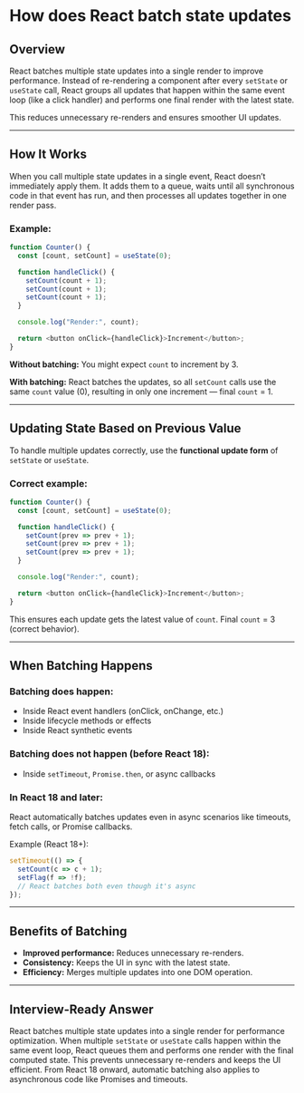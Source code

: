 # How does React batch state updates

## Overview

React batches multiple state updates into a single render to improve performance.
Instead of re-rendering a component after every `setState` or `useState` call, React groups all updates that happen within the same event loop (like a click handler) and performs one final render with the latest state.

This reduces unnecessary re-renders and ensures smoother UI updates.

---

## How It Works

When you call multiple state updates in a single event, React doesn’t immediately apply them.
It adds them to a queue, waits until all synchronous code in that event has run, and then processes all updates together in one render pass.

### Example:

```javascript
function Counter() {
  const [count, setCount] = useState(0);

  function handleClick() {
    setCount(count + 1);
    setCount(count + 1);
    setCount(count + 1);
  }

  console.log("Render:", count);

  return <button onClick={handleClick}>Increment</button>;
}
```

**Without batching:**
You might expect `count` to increment by 3.

**With batching:**
React batches the updates, so all `setCount` calls use the same `count` value (0), resulting in only one increment — final `count` = 1.

---

## Updating State Based on Previous Value

To handle multiple updates correctly, use the **functional update form** of `setState` or `useState`.

### Correct example:

```javascript
function Counter() {
  const [count, setCount] = useState(0);

  function handleClick() {
    setCount(prev => prev + 1);
    setCount(prev => prev + 1);
    setCount(prev => prev + 1);
  }

  console.log("Render:", count);

  return <button onClick={handleClick}>Increment</button>;
}
```

This ensures each update gets the latest value of `count`.
Final `count` = 3 (correct behavior).

---

## When Batching Happens

### Batching **does happen**:

* Inside React event handlers (onClick, onChange, etc.)
* Inside lifecycle methods or effects
* Inside React synthetic events

### Batching **does not happen** (before React 18):

* Inside `setTimeout`, `Promise.then`, or async callbacks

### In React 18 and later:

React automatically batches updates even in async scenarios like timeouts, fetch calls, or Promise callbacks.

Example (React 18+):

```javascript
setTimeout(() => {
  setCount(c => c + 1);
  setFlag(f => !f);
  // React batches both even though it's async
});
```

---

## Benefits of Batching

* **Improved performance:** Reduces unnecessary re-renders.
* **Consistency:** Keeps the UI in sync with the latest state.
* **Efficiency:** Merges multiple updates into one DOM operation.

---

## Interview-Ready Answer

React batches multiple state updates into a single render for performance optimization.
When multiple `setState` or `useState` calls happen within the same event loop, React queues them and performs one render with the final computed state.
This prevents unnecessary re-renders and keeps the UI efficient.
From React 18 onward, automatic batching also applies to asynchronous code like Promises and timeouts.

